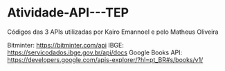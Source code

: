 # Atividade-API---TEP
Códigos das 3 APIs utilizadas por Kairo Emannoel e pelo Matheus Oliveira

Bitminter:  https://bitminter.com/api
IBGE: https://servicodados.ibge.gov.br/api/docs
Google Books API: https://developers.google.com/apis-explorer/?hl=pt_BR#s/books/v1/
